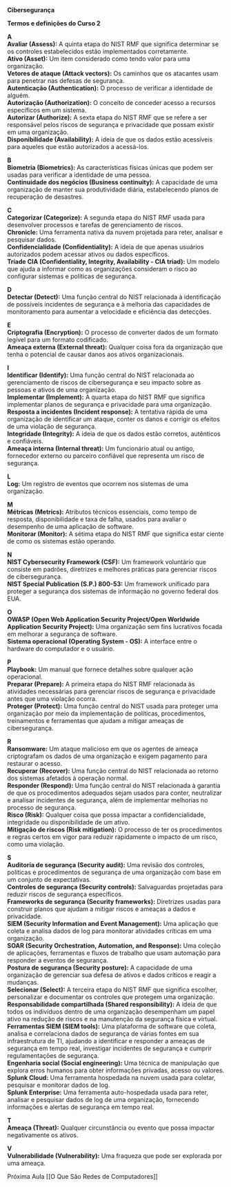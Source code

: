 **Cibersegurança**

**Termos e definições do Curso 2**

**A**  
**Avaliar (Assess):** A quinta etapa do NIST RMF que significa determinar se os controles estabelecidos estão implementados corretamente.  
**Ativo (Asset):** Um item considerado como tendo valor para uma organização.  
**Vetores de ataque (Attack vectors):** Os caminhos que os atacantes usam para penetrar nas defesas de segurança.  
**Autenticação (Authentication):** O processo de verificar a identidade de alguém.  
**Autorização (Authorization):** O conceito de conceder acesso a recursos específicos em um sistema.  
**Autorizar (Authorize):** A sexta etapa do NIST RMF que se refere a ser responsável pelos riscos de segurança e privacidade que possam existir em uma organização.  
**Disponibilidade (Availability):** A ideia de que os dados estão acessíveis para aqueles que estão autorizados a acessá-los.

**B**  
**Biometria (Biometrics):** As características físicas únicas que podem ser usadas para verificar a identidade de uma pessoa.  
**Continuidade dos negócios (Business continuity):** A capacidade de uma organização de manter sua produtividade diária, estabelecendo planos de recuperação de desastres.

**C**  
**Categorizar (Categorize):** A segunda etapa do NIST RMF usada para desenvolver processos e tarefas de gerenciamento de riscos.  
**Chronicle:** Uma ferramenta nativa da nuvem projetada para reter, analisar e pesquisar dados.  
**Confidencialidade (Confidentiality):** A ideia de que apenas usuários autorizados podem acessar ativos ou dados específicos.  
**Tríade CIA (Confidentiality, Integrity, Availability - CIA triad):** Um modelo que ajuda a informar como as organizações consideram o risco ao configurar sistemas e políticas de segurança.

**D**  
**Detectar (Detect):** Uma função central do NIST relacionada à identificação de possíveis incidentes de segurança e à melhoria das capacidades de monitoramento para aumentar a velocidade e eficiência das detecções.

**E**  
**Criptografia (Encryption):** O processo de converter dados de um formato legível para um formato codificado.  
**Ameaça externa (External threat):** Qualquer coisa fora da organização que tenha o potencial de causar danos aos ativos organizacionais.

**I**  
**Identificar (Identify):** Uma função central do NIST relacionada ao gerenciamento de riscos de cibersegurança e seu impacto sobre as pessoas e ativos de uma organização.  
**Implementar (Implement):** A quarta etapa do NIST RMF que significa implementar planos de segurança e privacidade para uma organização.  
**Resposta a incidentes (Incident response):** A tentativa rápida de uma organização de identificar um ataque, conter os danos e corrigir os efeitos de uma violação de segurança.  
**Integridade (Integrity):** A ideia de que os dados estão corretos, autênticos e confiáveis.  
**Ameaça interna (Internal threat):** Um funcionário atual ou antigo, fornecedor externo ou parceiro confiável que representa um risco de segurança.

**L**  
**Log:** Um registro de eventos que ocorrem nos sistemas de uma organização.

**M**  
**Métricas (Metrics):** Atributos técnicos essenciais, como tempo de resposta, disponibilidade e taxa de falha, usados para avaliar o desempenho de uma aplicação de software.  
**Monitorar (Monitor):** A sétima etapa do NIST RMF que significa estar ciente de como os sistemas estão operando.

**N**  
**NIST Cybersecurity Framework (CSF):** Um framework voluntário que consiste em padrões, diretrizes e melhores práticas para gerenciar riscos de cibersegurança.  
**NIST Special Publication (S.P.) 800-53:** Um framework unificado para proteger a segurança dos sistemas de informação no governo federal dos EUA.

**O**  
**OWASP (Open Web Application Security Project/Open Worldwide Application Security Project):** Uma organização sem fins lucrativos focada em melhorar a segurança de software.  
**Sistema operacional (Operating System - OS):** A interface entre o hardware do computador e o usuário.

**P**  
**Playbook:** Um manual que fornece detalhes sobre qualquer ação operacional.  
**Preparar (Prepare):** A primeira etapa do NIST RMF relacionada às atividades necessárias para gerenciar riscos de segurança e privacidade antes que uma violação ocorra.  
**Proteger (Protect):** Uma função central do NIST usada para proteger uma organização por meio da implementação de políticas, procedimentos, treinamentos e ferramentas que ajudam a mitigar ameaças de cibersegurança.

**R**  
**Ransomware:** Um ataque malicioso em que os agentes de ameaça criptografam os dados de uma organização e exigem pagamento para restaurar o acesso.  
**Recuperar (Recover):** Uma função central do NIST relacionada ao retorno dos sistemas afetados à operação normal.  
**Responder (Respond):** Uma função central do NIST relacionada à garantia de que os procedimentos adequados sejam usados para conter, neutralizar e analisar incidentes de segurança, além de implementar melhorias no processo de segurança.  
**Risco (Risk):** Qualquer coisa que possa impactar a confidencialidade, integridade ou disponibilidade de um ativo.  
**Mitigação de riscos (Risk mitigation):** O processo de ter os procedimentos e regras certos em vigor para reduzir rapidamente o impacto de um risco, como uma violação.

**S**  
**Auditoria de segurança (Security audit):** Uma revisão dos controles, políticas e procedimentos de segurança de uma organização com base em um conjunto de expectativas.  
**Controles de segurança (Security controls):** Salvaguardas projetadas para reduzir riscos de segurança específicos.  
**Frameworks de segurança (Security frameworks):** Diretrizes usadas para construir planos que ajudam a mitigar riscos e ameaças a dados e privacidade.  
**SIEM (Security Information and Event Management):** Uma aplicação que coleta e analisa dados de log para monitorar atividades críticas em uma organização.  
**SOAR (Security Orchestration, Automation, and Response):** Uma coleção de aplicações, ferramentas e fluxos de trabalho que usam automação para responder a eventos de segurança.  
**Postura de segurança (Security posture):** A capacidade de uma organização de gerenciar sua defesa de ativos e dados críticos e reagir a mudanças.  
**Selecionar (Select):** A terceira etapa do NIST RMF que significa escolher, personalizar e documentar os controles que protegem uma organização.  
**Responsabilidade compartilhada (Shared responsibility):** A ideia de que todos os indivíduos dentro de uma organização desempenham um papel ativo na redução de riscos e na manutenção da segurança física e virtual.  
**Ferramentas SIEM (SIEM tools):** Uma plataforma de software que coleta, analisa e correlaciona dados de segurança de várias fontes em sua infraestrutura de TI, ajudando a identificar e responder a ameaças de segurança em tempo real, investigar incidentes de segurança e cumprir regulamentações de segurança.  
**Engenharia social (Social engineering):** Uma técnica de manipulação que explora erros humanos para obter informações privadas, acesso ou valores.  
**Splunk Cloud:** Uma ferramenta hospedada na nuvem usada para coletar, pesquisar e monitorar dados de log.  
**Splunk Enterprise:** Uma ferramenta auto-hospedada usada para reter, analisar e pesquisar dados de log de uma organização, fornecendo informações e alertas de segurança em tempo real.

**T**  
**Ameaça (Threat):** Qualquer circunstância ou evento que possa impactar negativamente os ativos.

**V**  
**Vulnerabilidade (Vulnerability):** Uma fraqueza que pode ser explorada por uma ameaça.

Próxima Aula [[O Que São Redes de Computadores]]
